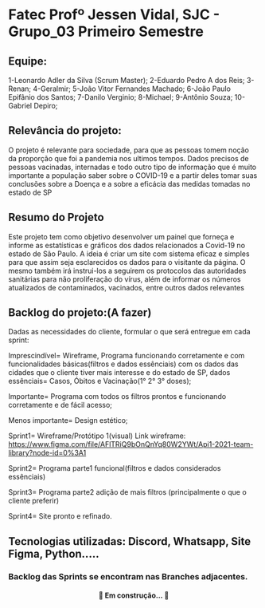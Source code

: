 # Fatec Profº Jessen Vidal, SJC - Grupo_03 Primeiro Semestre

## Equipe:
1-Leonardo Adler da Silva (Scrum Master); 
2-Eduardo Pedro A dos Reis; 3-Renan; 4-Geralmir; 5-João Vitor Fernandes Machado; 6-João Paulo Epifânio dos Santos; 7-Danilo Verginio; 8-Michael; 9-Antônio Souza; 10-Gabriel Depiro;

## Relevância do projeto:
 O projeto é relevante para sociedade, para que as pessoas tomem noção da proporção que foi a pandemia nos ultimos tempos. Dados precisos de pessoas vacinadas, internadas e todo outro tipo de informação que é muito importante a população saber sobre o COVID-19 e a partir deles tomar suas conclusões sobre a Doença e a sobre a eficácia das medidas tomadas no estado de SP </p>
 
 
## Resumo do Projeto
<p align="left"> Este projeto tem como objetivo desenvolver um painel que forneça e informe as estatísticas e gráficos dos dados relacionados a Covid-19 no estado de São Paulo. A ideia é criar um site com sistema eficaz e simples para que assim seja esclarecidos os dados para o visitante da página.   O mesmo também irá instrui-los a seguirem os protocolos das autoridades sanitárias para não proliferação do vírus, além de informar os números atualizados de contaminados, vacinados, entre outros dados relevantes </p>

## Backlog do projeto:(A fazer)
Dadas as necessidades do cliente, formular o que será entregue em cada sprint:

Imprescindível= Wireframe, Programa funcionando corretamente e com funcionalidades básicas(filtros e dados essênciais) com os dados das cidades que o cliente tiver mais interesse e do estado de SP, dados essênciais= Casos, Óbitos e Vacinação(1° 2° 3° doses); 

Importante= Programa com todos os filtros prontos e funcionando corretamente e de fácil acesso;

Menos importante= Design estético;




Sprint1= Wireframe/Protótipo 1(visual)
Link wireframe: https://www.figma.com/file/AFlTRiQ9bOnQnYq80W2YWt/Api1-2021-team-library?node-id=0%3A1

Sprint2= Programa parte1 funcional(filtros e dados considerados essênciais)

Sprint3= Programa parte2 adição de mais filtros (principalmente o que o cliente preferir)

Sprint4= Site pronto e refinado.
 
## Tecnologias utilizadas: Discord, Whatsapp, Site Figma, Python.....





### Backlog das Sprints se encontram nas Branches adjacentes.

<h4 align="center"> 
	🚧  Em construção...  🚧
</h4>


